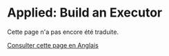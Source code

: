 # Applied: Build an Executor

Cette page n'a pas encore été traduite.

[Consulter cette page en Anglais](https://rust-lang.github.io/async-book/02_execution/04_executor.html)
